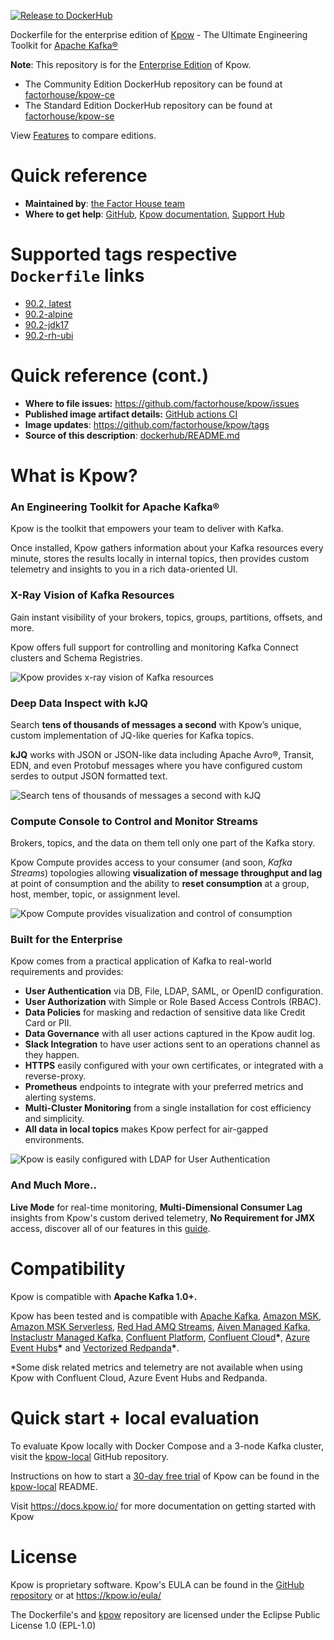 [![Release to DockerHub](https://github.com/factorhouse/kpow/actions/workflows/release.yml/badge.svg?branch=main)](https://github.com/factorhouse/kpow/actions/workflows/release.yml)

Dockerfile for the enterprise edition of [Kpow](https://kpow.io) - The Ultimate Engineering Toolkit for [Apache Kafka®](https://kafka.apache.org/)

**Note**: This repository is for the [Enterprise Edition](https://kpow.io/pricing) of Kpow. 

*  The Community Edition DockerHub repository can be found at [factorhouse/kpow-ce](https://hub.docker.com/r/factorhouse/kpow-ce) 
*  The Standard Edition DockerHub repository can be found at [factorhouse/kpow-se](https://hub.docker.com/r/factorhouse/kpow-se) 

View [Features](https://kpow.io/features) to compare editions.

# Quick reference

* **Maintained by**: [the Factor House team](https://github.com/factorhouse/kpow)
* **Where to get help**: [GitHub](https://github.com/factorhouse/kpow), [Kpow documentation](http://docs.kpow.io/), [Support Hub](https://kpow.io/support)

# Supported tags respective `Dockerfile` links

<!--- StartReleaseLinks --->

* [90.2, latest](https://github.com/factorhouse/kpow/blob/main/dockerfile/kpow/Dockerfile)
* [90.2-alpine](https://github.com/factorhouse/kpow/blob/main/dockerfile/alpine/Dockerfile)
* [90.2-jdk17](https://github.com/factorhouse/kpow/blob/main/dockerfile/jdk17/Dockerfile)
* [90.2-rh-ubi](https://github.com/factorhouse/kpow/blob/main/dockerfile/rh-ubi/Dockerfile)

<!--- EndReleaseLinks --->

# Quick reference (cont.)

* **Where to file issues:** https://github.com/factorhouse/kpow/issues
* **Published image artifact details:** [GitHub actions CI](https://github.com/factorhouse/kpow/actions/workflows/build.yml)
* **Image updates**: https://github.com/factorhouse/kpow/tags
* **Source of this description**: [dockerhub/README.md](https://github.com/factorhouse/kpow/blob/main/dockerhub/README.md)

# What is Kpow?

### An Engineering Toolkit for Apache Kafka®

Kpow is the toolkit that empowers your team to deliver with Kafka.

Once installed, Kpow gathers information about your Kafka resources every minute, stores the results locally in internal topics, then provides custom telemetry and insights to you in a rich data-oriented UI.

### X-Ray Vision of Kafka Resources

Gain instant visibility of your brokers, topics, groups, partitions, offsets, and more.

Kpow offers full support for controlling and monitoring Kafka Connect clusters and Schema Registries.

![Kpow provides x-ray vision of Kafka resources](https://i.imgur.com/kgM7B3o.png)

### Deep Data Inspect with kJQ

Search **tens of thousands of messages a second** with Kpow’s unique, custom implementation of JQ-like queries for Kafka topics. 

**kJQ** works with JSON or JSON-like data including Apache Avro®, Transit, EDN, and even Protobuf messages where you have configured custom serdes to output JSON formatted text.

![Search tens of thousands of messages a second with kJQ](https://i.imgur.com/EELfooc.png)

### Compute Console to Control and Monitor Streams

Brokers, topics, and the data on them tell only one part of the Kafka story.

Kpow Compute provides access to your consumer \(and soon, _Kafka Streams_\) topologies allowing **visualization of message throughput and lag** at point of consumption and the ability to **reset consumption** at a group, host, member, topic, or assignment level.

![Kpow Compute provides visualization and control of consumption](https://i.imgur.com/6SSmBsM.png)

### Built for the Enterprise

Kpow comes from a practical application of Kafka to real-world requirements and provides:

* **User Authentication** via DB, File, LDAP, SAML, or OpenID configuration.
* **User Authorization** with Simple or Role Based Access Controls \(RBAC\).
* **Data Policies** for masking and redaction of sensitive data like Credit Card or PII.
* **Data Governance** with all user actions captured in the Kpow audit log.
* **Slack Integration** to have user actions sent to an operations channel as they happen.
* **HTTPS** easily configured with your own certificates, or integrated with a reverse-proxy.
* **Prometheus** endpoints to integrate with your preferred metrics and alerting systems.
* **Multi-Cluster Monitoring** from a single installation for cost efficiency and simplicity.
* **All data in local topics** makes Kpow perfect for air-gapped environments.

![Kpow is easily configured with LDAP for User Authentication](https://i.imgur.com/cLLxrgC.png)

### And Much More..

**Live Mode** for real-time monitoring, **Multi-Dimensional Consumer Lag** insights from Kpow's custom derived telemetry, **No Requirement for JMX** access, discover all of our features in this [guide](https://docs.kpow.io).


# Compatibility

Kpow is compatible with **Apache Kafka 1.0+.**

Kpow has been tested and is compatible with [Apache Kafka](https://kafka.apache.org/), [Amazon MSK](https://aws.amazon.com/msk/), [Amazon MSK Serverless](https://aws.amazon.com/msk/features/msk-serverless/), [Red Had AMQ Streams](https://www.redhat.com/en/resources/amq-streams-datasheet), [Aiven Managed Kafka](https://aiven.io/kafka), [Instaclustr Managed Kafka](https://www.instaclustr.com/products/managed-apache-kafka/), [Confluent Platform](https://www.confluent.io/product/confluent-platform), [Confluent Cloud](https://www.confluent.io/confluent-cloud)**\***, [Azure Event Hubs](https://azure.microsoft.com/en-us/services/event-hubs/)**\*** and [Vectorized Redpanda](https://vectorized.io/redpanda/)**\***.

\*Some disk related metrics and telemetry are not available when using Kpow with Confluent Cloud, Azure Event Hubs and Redpanda.

# Quick start + local evaluation

To evaluate Kpow locally with Docker Compose and a 3-node Kafka cluster, visit the [kpow-local](https://github.com/factorhouse/kpow-local) GitHub repository.

Instructions on how to start a [30-day free trial](https://kpow.io/#trial) of Kpow can be found in the [kpow-local](https://github.com/factorhouse/kpow-local) README.

Visit https://docs.kpow.io/ for more documentation on getting started with Kpow

# License

Kpow is proprietary software. Kpow's EULA can be found in the [GitHub repository](https://github.com/factorhouse/kpow/blob/main/resources/eula.txt) or at https://kpow.io/eula/

The Dockerfile's and [kpow](https://github.com/factorhouse/kpow) repository are licensed under the Eclipse Public License 1.0 (EPL-1.0)